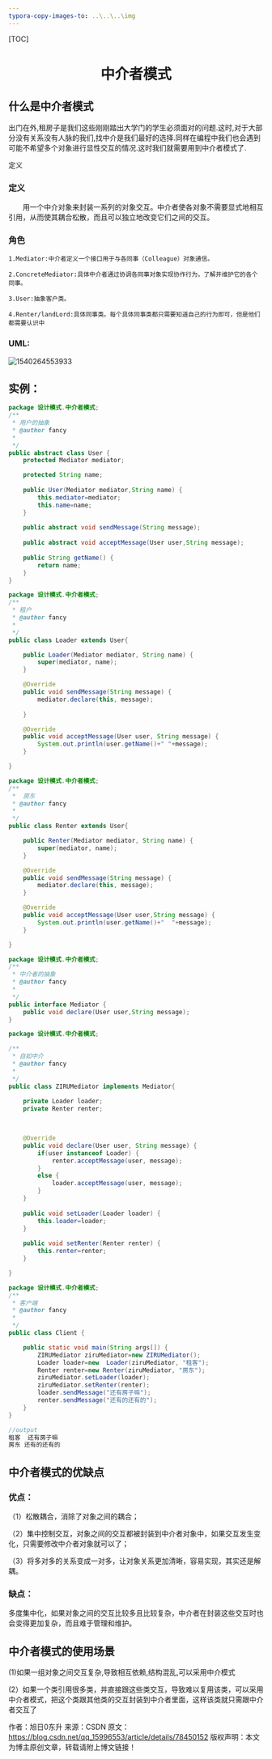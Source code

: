 ```yaml
---
typora-copy-images-to: ..\..\..\img
---
```


[TOC]

# <center>中介者模式</center>

## 什么是中介者模式

  出门在外,租房子是我们这些刚刚踏出大学门的学生必须面对的问题.这时,对于大部分没有关系没有人脉的我们,找中介是我们最好的选择.同样在编程中我们也会遇到可能不希望多个对象进行显性交互的情况.这时我们就需要用到中介者模式了.

定义





### 定义

&emsp;&emsp;用一个中介对象来封装一系列的对象交互。中介者使各对象不需要显式地相互引用，从而使其耦合松散，而且可以独立地改变它们之间的交互。

### 角色 

    1.Mediator:中介者定义一个接口用于与各同事（Colleague）对象通信。
    
    2.ConcreteMediator:具体中介者通过协调各同事对象实现协作行为，了解并维护它的各个同事。
    
    3.User:抽象客户类。
    
    4.Renter/landLord:具体同事类。每个具体同事类都只需要知道自己的行为即可，但是他们都需要认识中

### UML:

![1540264553933](F:\Typora\img\1540264553933.png)

## 实例：

```java
package 设计模式.中介者模式;
/**
 * 用户的抽象
 * @author fancy
 *
 */
public abstract class User {
	protected Mediator mediator;

	protected String name;
	
	public User(Mediator mediator,String name) {
		this.mediator=mediator;
		this.name=name;
	}
	
	public abstract void sendMessage(String message);
	
	public abstract void acceptMessage(User user,String message);
	
	public String getName() {
		return name;
	}
}

```



```java
package 设计模式.中介者模式;
/**
 * 租户
 * @author fancy
 *
 */
public class Loader extends User{

	public Loader(Mediator mediator, String name) {
		super(mediator, name);
	}

	@Override
	public void sendMessage(String message) {
		mediator.declare(this, message);
		
	}

	@Override
	public void acceptMessage(User user, String message) {
		System.out.println(user.getName()+" "+message);		
	}

}

```

```java
package 设计模式.中介者模式;
/**
 *  房东
 * @author fancy
 *
 */
public class Renter extends User{

	public Renter(Mediator mediator, String name) {
		super(mediator, name);
	}

	@Override
	public void sendMessage(String message) {
		mediator.declare(this, message);
	}

	@Override
	public void acceptMessage(User user,String message) {
		System.out.println(user.getName()+"  "+message);
	}

}

```

```java
package 设计模式.中介者模式;
/**
 * 中介者的抽象
 * @author fancy
 *
 */
public interface Mediator {
	public void declare(User user,String message);
}

```

```java
package 设计模式.中介者模式;

/**
 * 自如中介
 * @author fancy
 *
 */
public class ZIRUMediator implements Mediator{
	
	private Loader loader;
	private Renter renter;
	


	@Override
	public void declare(User user, String message) {
		if(user instanceof Loader) {
			renter.acceptMessage(user, message);
		}
		else {
			loader.acceptMessage(user, message);
		}		
	}
	
	public void setLoader(Loader loader) {
		this.loader=loader;
	}
	
	public void setRenter(Renter renter) {
		this.renter=renter;
	}

}

```

```java
package 设计模式.中介者模式;
/**
 * 客户端
 * @author fancy
 *
 */
public class Client {

	public static void main(String args[]) {
		ZIRUMediator ziruMediator=new ZIRUMediator();
		Loader loader=new  Loader(ziruMediator, "租客");
		Renter renter=new Renter(ziruMediator, "房东");
		ziruMediator.setLoader(loader);
		ziruMediator.setRenter(renter);
		loader.sendMessage("还有房子嘛");
		renter.sendMessage("还有的还有的");
	}
}

//output
租客  还有房子嘛
房东 还有的还有的

```

## 中介者模式的优缺点



### 优点：

  （1）松散耦合，消除了对象之间的耦合；

  （2）集中控制交互，对象之间的交互都被封装到中介者对象中，如果交互发生变化，只需要修改中介者对象就可以了；

  （3）将多对多的关系变成一对多，让对象关系更加清晰，容易实现，其实还是解耦。

### 缺点：

   多度集中化，如果对象之间的交互比较多且比较复杂，中介者在封装这些交互时也会变得更加复杂，而且难于管理和维护。



## 中介者模式的使用场景  

  (1)如果一组对象之间交互复杂,导致相互依赖,结构混乱,可以采用中介模式

  (2）如果一个类引用很多类，并直接跟这些类交互，导致难以复用该类，可以采用中介者模式，把这个类跟其他类的交互封装到中介者里面，这样该类就只需跟中介者交互了

作者：旭日0东升 
来源：CSDN 
原文：https://blog.csdn.net/qq_15996553/article/details/78450152 
版权声明：本文为博主原创文章，转载请附上博文链接！